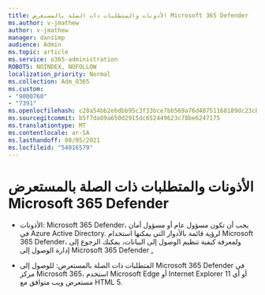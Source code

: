 ```yaml
---
title: الأذونات والمتطلبات ذات الصلة بالمستعرض Microsoft 365 Defender
ms.author: v-jmathew
author: v-jmathew
manager: dansimp
audience: Admin
ms.topic: article
ms.service: o365-administration
ROBOTS: NOINDEX, NOFOLLOW
localization_priority: Normal
ms.collection: Adm_O365
ms.custom:
- "9000760"
- "7391"
ms.openlocfilehash: c28a54bb2ebdbb95c3f33bce7bb569a76d48751168189dc23cbc37390d95613f
ms.sourcegitcommit: b5f7da89a650d2915dc652449623c78be6247175
ms.translationtype: MT
ms.contentlocale: ar-SA
ms.lasthandoff: 08/05/2021
ms.locfileid: "54016579"
---
```

# <a name="permissions-and-browser-related-requirements-for-microsoft-365-defender"></a>الأذونات والمتطلبات ذات الصلة بالمستعرض Microsoft 365 Defender

- الأذونات: Microsoft 365 Defender، يجب أن تكون مسؤول عام أو مسؤول أمان في Azure Active Directory. لرؤية قائمة بالأدوار التي يمكنها استخدام Microsoft 365 Defender، ولمعرفة كيفية تنظيم الوصول إلى البيانات، يمكنك الرجوع إلى إدارة الوصول إلى Microsoft 365 Defender [.](https://go.microsoft.com/fwlink/?linkid=2143626)

- المتطلبات ذات الصلة بالمستعرض: للوصول إلى Microsoft 365 Defender في مركز Microsoft 365، استخدم Microsoft Edge أو Internet Explorer 11 أو أي مستعرض ويب متوافق مع HTML 5.

